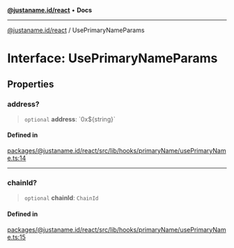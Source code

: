[**@justaname.id/react**](../README.md) • **Docs**

***

[@justaname.id/react](../globals.md) / UsePrimaryNameParams

# Interface: UsePrimaryNameParams

## Properties

### address?

> `optional` **address**: \`0x$\{string\}\`

#### Defined in

[packages/@justaname.id/react/src/lib/hooks/primaryName/usePrimaryName.ts:14](https://github.com/JustaName-id/JustaName-sdk/blob/dc845c10af242e3ca87d95ef392516ac0bfa8b95/packages/@justaname.id/react/src/lib/hooks/primaryName/usePrimaryName.ts#L14)

***

### chainId?

> `optional` **chainId**: `ChainId`

#### Defined in

[packages/@justaname.id/react/src/lib/hooks/primaryName/usePrimaryName.ts:15](https://github.com/JustaName-id/JustaName-sdk/blob/dc845c10af242e3ca87d95ef392516ac0bfa8b95/packages/@justaname.id/react/src/lib/hooks/primaryName/usePrimaryName.ts#L15)
